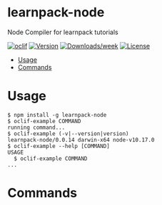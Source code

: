learnpack-node
================

Node Compiler for learnpack tutorials

[![oclif](https://img.shields.io/badge/cli-oclif-brightgreen.svg)](https://oclif.io)
[![Version](https://img.shields.io/npm/v/learnpack-node.svg)](https://npmjs.org/package/learnpack-node)
[![Downloads/week](https://img.shields.io/npm/dw/learnpack-node.svg)](https://npmjs.org/package/learnpack-node)
[![License](https://img.shields.io/npm/l/learnpack-node.svg)](https://github.com/learnpack/node-compiler/blob/master/package.json)

<!-- toc -->
* [Usage](#usage)
* [Commands](#commands)
<!-- tocstop -->
# Usage
<!-- usage -->
```sh-session
$ npm install -g learnpack-node
$ oclif-example COMMAND
running command...
$ oclif-example (-v|--version|version)
learnpack-node/0.0.14 darwin-x64 node-v10.17.0
$ oclif-example --help [COMMAND]
USAGE
  $ oclif-example COMMAND
...
```
<!-- usagestop -->
# Commands
<!-- commands -->

<!-- commandsstop -->
